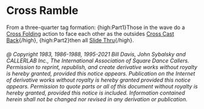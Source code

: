 
# Cross Ramble

From a three-quarter tag formation: {high:Part1}Those in the wave do a [Cross Folding](../ms/fold.md)
action to face each other as the outsides [Cross Cast Back](../c1/cross_cast_back.md){/high}, 
{high:Part2}then all [Slide Thru](../ms/slide_thru.md){/high}.

###### @ Copyright 1983, 1986-1988, 1995-2021 Bill Davis, John Sybalsky and CALLERLAB Inc., The International Association of Square Dance Callers. Permission to reprint, republish, and create derivative works without royalty is hereby granted, provided this notice appears. Publication on the Internet of derivative works without royalty is hereby granted provided this notice appears. Permission to quote parts or all of this document without royalty is hereby granted, provided this notice is included. Information contained herein shall not be changed nor revised in any derivation or publication.
